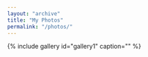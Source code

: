 ```yaml
---
layout: "archive"
title: "My Photos"
permalink: "/photos/"
---
```


{% include gallery id="gallery1" caption="" %}

